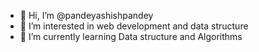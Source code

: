 - 👋 Hi, I’m @pandeyashishpandey
- 👀 I’m interested in web development and data structure
- 🌱 I’m currently learning Data structure and Algorithms

<!---
pandeyashishpandey/pandeyashishpandey is a ✨ special ✨ repository because its `README.md` (this file) appears on your GitHub profile.
You can click the Preview link to take a look at your changes.
--->
